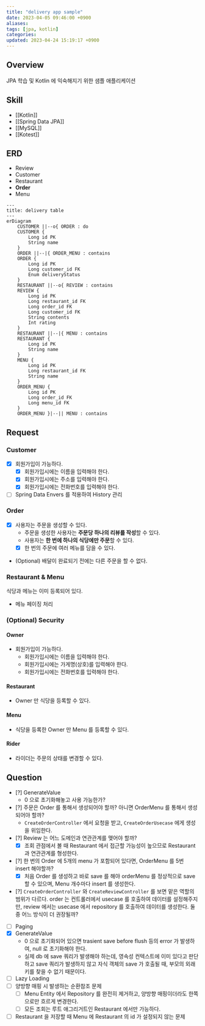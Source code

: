 ```yaml
---
title: "delivery app sample"
date: 2023-04-05 09:46:00 +0900
aliases: 
tags: [jpa, kotlin]
categories: 
updated: 2023-04-24 15:19:17 +0900
---
```


## Overview

JPA 학습 및 Kotlin 에 익숙해지기 위한 샘플 애플리케이션

## Skill

- [[Kotlin]]
- [[Spring Data JPA]]
- [[MySQL]]
- [[Kotest]]

## ERD

- Review
- Customer
- Restaurant
- **Order**
- Menu

```mermaid
---
title: delivery table
---
erDiagram
    CUSTOMER ||--o{ ORDER : do
    CUSTOMER {
        Long id PK
        String name
    }
    ORDER ||--|{ ORDER_MENU : contains
    ORDER {
        Long id PK
        Long customer_id FK
        Enum deliveryStatus
    }
    RESTAURANT ||--o{ REVIEW : contains
    REVIEW {
        Long id PK
        Long restaurant_id FK
        Long order_id FK
        Long customer_id FK
        String contents
        Int rating
    }
    RESTAURANT ||--|{ MENU : contains
    RESTAURANT {
        Long id PK
        String name
    }
    MENU {
        Long id PK
        Long restaurant_id FK
        String name
    }
    ORDER_MENU {
        Long id PK
        Long order_id FK
        Long menu_id FK
    }
    ORDER_MENU }|--|| MENU : contains
```

## Request

### Customer

- [x] 회원가입이 가능하다.
    - [x] 회원가입시에는 이름을 입력해야 한다.
    - [x] 회원가입시에는 주소를 입력해야 한다.
    - [x] 회원가입시에는 전화번호를 입력해야 한다.
- [ ] Spring Data Envers 를 적용하여 History 관리

### Order

- [x] 사용자는 주문을 생성할 수 있다.
    - 주문을 생성한 사용자는 **주문당 하나의 리뷰를 작성**할 수 있다.
    - 사용자는 **한 번에 하나의 식당에만 주문**할 수 있다.
    - [x] 한 번의 주문에 여러 메뉴를 담을 수 있다.
- (Optional) 배달이 완료되기 전에는 다른 주문을 할 수 없다.

### Restaurant & Menu

식당과 메뉴는 이미 등록되어 있다.

- 메뉴 페이징 처리

### (Optional) Security

#### Owner

- 회원가입이 가능하다.
    - 회원가입시에는 이름을 입력해야 한다.
    - 회원가입시에는 가게명(상호)를 입력해야 한다.
    - 회원가입시에는 전화번호를 입력해야 한다.

#### Restaurant

- Owner 만 식당을 등록할 수 있다.

#### Menu

- 식당을 등록한 Owner 만 Menu 를 등록할 수 있다.

#### Rider

- 라이더는 주문의 상태를 변경할 수 있다.

## Question

- [?] GenerateValue
    - 0 으로 초기화해놓고 사용 가능한가?
- [?] 주문은 Order 를 통해서 생성되어야 할까? 아니면 OrderMenu 를 통해서 생성되어야 할까?
    - `CreateOrderController` 에서 요청을 받고, `CreateOrderUsecase` 에게 생성을 위임한다.
- [?] Review 는 어느 도메인과 연관관계를 맺어야 할까?
    - [x] 조회 관점에서 볼 때 Restaurant 에서 접근할 가능성이 높으므로 Restaurant 과 연관관계를 형성한다.
- [?] 한 번의 Order 에 5개의 menu 가 포함되어 있다면, OrderMenu 를 5번 insert 해야할까?
    - [x] 처음 Order 를 생성하고 바로 save 를 해야 orderMenu 를 정상적으로 save 할 수 있으며, Menu 개수마다 insert 를 생성한다.
- [?] `CreateOrderController` 와 `CreateReviewController` 를 보면 맡은 역할의 범위가 다르다. order 는 컨트롤러에서 usecase 를 호출하여 데이터를 설정해주지만, review 에서는 usecase 에서 repository 를 호출하여 데이터를 생성한다. 둘 중 어느 방식이 더 권장될까?
- [ ] Paging
- [x] GenerateValue
    - 0 으로 초기화되어 있으면 trasient save before flush 등의 error 가 발생하여, null 로 초기화해야 한다.
    - 실제 db 에 save 쿼리가 발생해야 하는데, 영속성 컨텍스트에 이미 있다고 판단하고 save 쿼리가 발생하지 않고 자식 객체의 save 가 호출될 때, 부모의 외래키를 찾을 수 없기 때문이다.
- [ ] Lazy Loading
- [ ] 양방향 매핑 시 발생하는 순환참조 문제
    - [ ] Menu Entity 에서 Repository 를 완전히 제거하고, 양방향 매핑이더라도 한쪽으로만 흐르게 변경한다.
    - [ ] 모든 조회는 루트 애그리거트인 Restaurant 에서만 가능하다.
- [ ] Restaurant 을 저장할 때 Menu 에 Restaurant 의 id 가 설정되지 않는 문제
